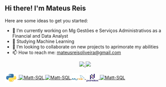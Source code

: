 ## Hi there! I'm Mateus Reis


Here are some ideas to get you started:

- 🔭 I’m currently working on Mg Gestões e Serviços Administrativos as a Financial and Data Analyst
- 🌱 Studying Machine Learning
- 👯 I’m looking to collaborate on new projects to aprimorate my abilities
- 📫 How to reach me: mateusreisoliveira@gmail.com

<div align="center">
  <a href="https://github.com/mattreiso">
  <img height="140em" src="https://github-readme-stats.vercel.app/api?username=mattreiso&show_icons=true&theme=cobalt&include_all_commits=true&count_private=true"/>
  <img height="140em" src="https://github-readme-stats.vercel.app/api/top-langs/?username=mattreiso&layout=compact&langs_count=7&theme=cobalt"/>
</div>
</div>
<div style="display: inline_block"><br>
  <img align="center" alt="Matt-Python" height="30" width="40" src="https://raw.githubusercontent.com/devicons/devicon/master/icons/python/python-original.svg">
  <img align="center" alt="Matt-SQL" height="30" width="40" src="https://cdn.jsdelivr.net/gh/devicons/devicon/icons/postgresql/postgresql-original-wordmark.svg">
  <img align="center" alt="Matt-SQL" height="30" width="40" src="https://cdn.jsdelivr.net/gh/devicons/devicon/icons/canva/canva-original.svg">
  <img align="center" alt="Matt-SQL" height="30" width="40" src="https://raw.githubusercontent.com/devicons/devicon/2ae2a900d2f041da66e950e4d48052658d850630/icons/mysql/mysql-original-wordmark.svg">
   <img align="center" alt="Matt-SQL" height="30" width="40" src="https://raw.githubusercontent.com/devicons/devicon/2ae2a900d2f041da66e950e4d48052658d850630/icons/pandas/pandas-original-wordmark.svg">
  <img align="center" alt="Matt-SQL" height="30" width="40" src="https://upload.wikimedia.org/wikipedia/commons/thumb/c/cf/New_Power_BI_Logo.svg/2048px-New_Power_BI_Logo.svg.png">
</div>
